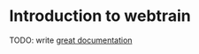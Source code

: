 # Introduction to webtrain

TODO: write [great documentation](http://jacobian.org/writing/what-to-write/)
